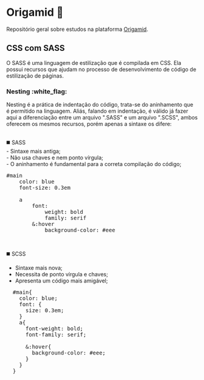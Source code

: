 # Origamid :wolf:	
Repositório geral sobre estudos na plataforma <a href="www.origamid.com">Origamid</a>.
<h2> CSS com SASS </h2>
O SASS é uma linguagem de estilização que é compilada em CSS. Ela possui recursos que ajudam no processo de desenvolvimento de código de estilização de páginas.
<h3>Nesting :white_flag:</h3> 
Nesting é a prática de indentação do código, trata-se do aninhamento que é permitido na linguagem. 
Aliás, falando em indentação, é válido já fazer aqui a diferenciação entre um arquivo ".SASS" e um arquivo ".SCSS", ambos oferecem os mesmos recursos, porém apenas a sintaxe
os difere:
<br><br>

 :black_medium_square: SASS<br>
    - Sintaxe mais antiga;<br>
    - Não usa chaves e nem ponto vírgula;<br>
    - O aninhamento é fundamental para a correta compilação do código;<br>

<pre>
#main
    color: blue
    font-size: 0.3em

    a
        font:
            weight: bold
            family: serif
        &:hover
            background-color: #eee
</pre>

<br>

:black_medium_square: SCSS<br>
  - Sintaxe mais nova;
  - Necessita de ponto vírgula e chaves;
  - Apresenta um código mais amigável;
<pre>
  #main{
    color: blue;
    font: {
      size: 0.3em;
    }
    a{
      font-weight: bold;
      font-family: serif;
      
      &:hover{
        background-color: #eee;
      }
    }  
  }
</pre>
